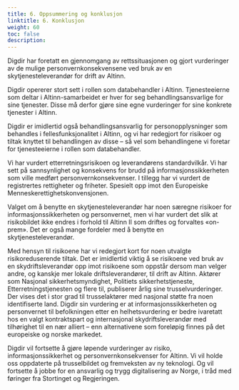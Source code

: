 ```yaml
---
title: 6. Oppsummering og konklusjon
linktitle: 6. Konklusjon
weight: 60
toc: false
description: 
---
```


Digdir har foretatt en gjennomgang av rettssituasjonen og gjort vurderinger av de mulige personvernkonsekvensene ved
bruk av en skytjenesteleverandør for drift av Altinn.

Digdir opererer stort sett i rollen som databehandler i Altinn. Tjenesteeierne som deltar i Altinn-samarbeidet er hver
for seg behandlingsansvarlige for sine tjenester. Disse må derfor gjøre sine egne vurderinger for sine konkrete
tjenester i Altinn.

Digdir er imidlertid også behandlingsansvarlig for personopplysninger som behandles i fellesfunksjonalitet i Altinn, og
vi har redegjort for risikoer og tiltak knyttet til behandlingen av disse – så vel som behandlingene vi foretar for
tjenesteeierne i rollen som databehandler.

Vi har vurdert etterretningsrisikoen og leverandørens standardvilkår. Vi har sett på sannsynlighet og konsekvens for
brudd på informasjonssikkerheten som ville medført personvernkonsekvenser. I tillegg har vi vurdert de registrertes
rettigheter og friheter. Spesielt opp imot den Europeiske Menneskerettighetskonvensjonen.

Valget om å benytte en skytjenesteleverandør har noen særegne risikoer for informasjonssikkerheten og personvernet, men
vi har vurdert det slik at risikobildet ikke endres i forhold til Altinn II som driftes og forvaltes «on-prem». Det er
også mange fordeler med å benytte en skytjenesteleverandør.

Med hensyn til risikoene har vi redegjort kort for noen utvalgte risikoreduserende tiltak. Det er imidlertid viktig å se
risikoene ved bruk av en skydriftsleverandør opp imot risikoene som oppstår dersom man velger andre, og kanskje mer
lokale driftsleverandører, til drift av Altinn. Aktører som Nasjonal sikkerhetsmyndighet, Politiets sikkerhetstjeneste,
Etterretningstjenesten og flere til, publiserer årlig sine trusselvurderinger. Der vises det i stor grad til
trusselaktører med nasjonal støtte fra noen identifiserte land. Digdir sin vurdering er at informasjonssikkerheten og
personvernet til befolkningen etter en helhetsvurdering er bedre ivaretatt hos en valgt kontraktspart og internasjonal
skydriftsleverandør med tilhørighet til en nær alliert – enn alternativene som foreløpig finnes på det europeiske og
norske markedet.

Digdir vil fortsette å gjøre løpende vurderinger av risiko, informasjonssikkerhet og personvernkonsekvenser for Altinn.
Vi vil holde oss oppdaterte på trusselbildet og fremveksten av ny teknologi. Og vil fortsette å jobbe for en ansvarlig
og trygg digitalisering av Norge, i tråd med føringer fra Stortinget og Regjeringen. 
